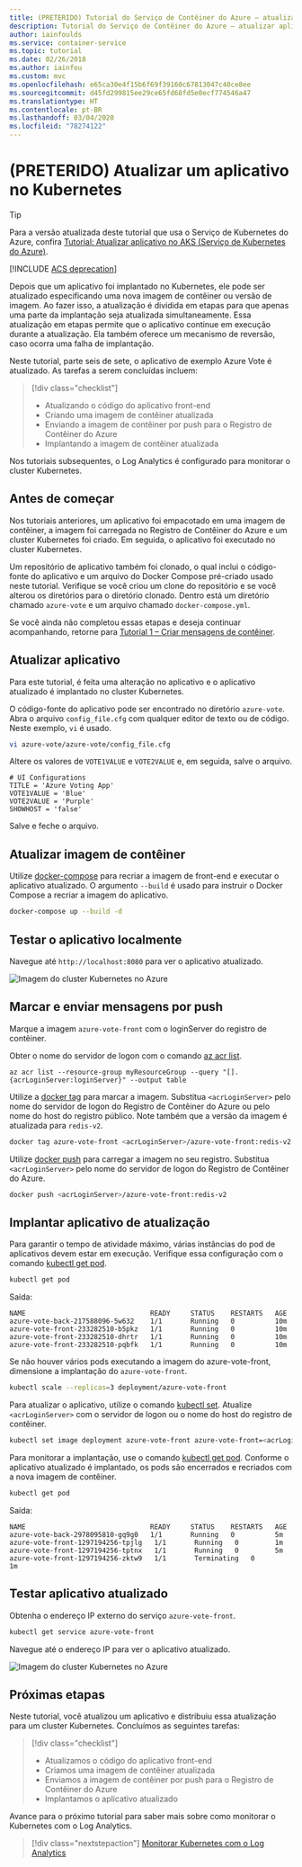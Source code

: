 ```yaml
---
title: (PRETERIDO) Tutorial do Serviço de Contêiner do Azure – atualizar aplicativo
description: Tutorial do Serviço de Contêiner do Azure – atualizar aplicativo
author: iainfoulds
ms.service: container-service
ms.topic: tutorial
ms.date: 02/26/2018
ms.author: iainfou
ms.custom: mvc
ms.openlocfilehash: e65ca30e4f15b6f69f39160c67813047c40ce8ee
ms.sourcegitcommit: d45fd299815ee29ce65fd68fd5e0ecf774546a47
ms.translationtype: HT
ms.contentlocale: pt-BR
ms.lasthandoff: 03/04/2020
ms.locfileid: "78274122"
---
```

# <a name="deprecated-update-an-application-in-kubernetes"></a>(PRETERIDO) Atualizar um aplicativo no Kubernetes

> [!TIP]
> Para a versão atualizada deste tutorial que usa o Serviço de Kubernetes do Azure, confira [Tutorial: Atualizar aplicativo no AKS (Serviço de Kubernetes do Azure)](../../aks/tutorial-kubernetes-app-update.md).

[!INCLUDE [ACS deprecation](../../../includes/container-service-kubernetes-deprecation.md)]

Depois que um aplicativo foi implantado no Kubernetes, ele pode ser atualizado especificando uma nova imagem de contêiner ou versão de imagem. Ao fazer isso, a atualização é dividida em etapas para que apenas uma parte da implantação seja atualizada simultaneamente. Essa atualização em etapas permite que o aplicativo continue em execução durante a atualização. Ela também oferece um mecanismo de reversão, caso ocorra uma falha de implantação. 

Neste tutorial, parte seis de sete, o aplicativo de exemplo Azure Vote é atualizado. As tarefas a serem concluídas incluem:

> [!div class="checklist"]
> * Atualizando o código do aplicativo front-end
> * Criando uma imagem de contêiner atualizada
> * Enviando a imagem de contêiner por push para o Registro de Contêiner do Azure
> * Implantando a imagem de contêiner atualizada

Nos tutoriais subsequentes, o Log Analytics é configurado para monitorar o cluster Kubernetes.

## <a name="before-you-begin"></a>Antes de começar

Nos tutoriais anteriores, um aplicativo foi empacotado em uma imagem de contêiner, a imagem foi carregada no Registro de Contêiner do Azure e um cluster Kubernetes foi criado. Em seguida, o aplicativo foi executado no cluster Kubernetes. 

Um repositório de aplicativo também foi clonado, o qual inclui o código-fonte do aplicativo e um arquivo do Docker Compose pré-criado usado neste tutorial. Verifique se você criou um clone do repositório e se você alterou os diretórios para o diretório clonado. Dentro está um diretório chamado `azure-vote` e um arquivo chamado `docker-compose.yml`.

Se você ainda não completou essas etapas e deseja continuar acompanhando, retorne para [Tutorial 1 – Criar mensagens de contêiner](./container-service-tutorial-kubernetes-prepare-app.md). 

## <a name="update-application"></a>Atualizar aplicativo

Para este tutorial, é feita uma alteração no aplicativo e o aplicativo atualizado é implantado no cluster Kubernetes. 

O código-fonte do aplicativo pode ser encontrado no diretório `azure-vote`. Abra o arquivo `config_file.cfg` com qualquer editor de texto ou de código. Neste exemplo, `vi` é usado.

```bash
vi azure-vote/azure-vote/config_file.cfg
```

Altere os valores de `VOTE1VALUE` e `VOTE2VALUE` e, em seguida, salve o arquivo.

```plaintext
# UI Configurations
TITLE = 'Azure Voting App'
VOTE1VALUE = 'Blue'
VOTE2VALUE = 'Purple'
SHOWHOST = 'false'
```

Salve e feche o arquivo.

## <a name="update-container-image"></a>Atualizar imagem de contêiner

Utilize [docker-compose](https://docs.docker.com/compose/) para recriar a imagem de front-end e executar o aplicativo atualizado. O argumento `--build` é usado para instruir o Docker Compose a recriar a imagem do aplicativo.

```bash
docker-compose up --build -d
```

## <a name="test-application-locally"></a>Testar o aplicativo localmente

Navegue até `http://localhost:8080` para ver o aplicativo atualizado.

![Imagem do cluster Kubernetes no Azure](media/container-service-kubernetes-tutorials/vote-app-updated.png)

## <a name="tag-and-push-images"></a>Marcar e enviar mensagens por push

Marque a imagem `azure-vote-front` com o loginServer do registro de contêiner. 

Obter o nome do servidor de logon com o comando [az acr list](/cli/azure/acr#az-acr-list).

```azurecli
az acr list --resource-group myResourceGroup --query "[].{acrLoginServer:loginServer}" --output table
```

Utilize a [docker tag](https://docs.docker.com/engine/reference/commandline/tag/) para marcar a imagem. Substitua `<acrLoginServer>` pelo nome do servidor de logon do Registro de Contêiner do Azure ou pelo nome do host do registro público. Note também que a versão da imagem é atualizada para `redis-v2`.

```bash
docker tag azure-vote-front <acrLoginServer>/azure-vote-front:redis-v2
```

Utilize [docker push](https://docs.docker.com/engine/reference/commandline/push/) para carregar a imagem no seu registro. Substitua `<acrLoginServer>` pelo nome do servidor de logon do Registro de Contêiner do Azure.

```bash
docker push <acrLoginServer>/azure-vote-front:redis-v2
```

## <a name="deploy-update-application"></a>Implantar aplicativo de atualização

Para garantir o tempo de atividade máximo, várias instâncias do pod de aplicativos devem estar em execução. Verifique essa configuração com o comando [kubectl get pod](https://kubernetes.io/docs/reference/generated/kubectl/kubectl-commands#get).

```bash
kubectl get pod
```

Saída:

```output
NAME                               READY     STATUS    RESTARTS   AGE
azure-vote-back-217588096-5w632    1/1       Running   0          10m
azure-vote-front-233282510-b5pkz   1/1       Running   0          10m
azure-vote-front-233282510-dhrtr   1/1       Running   0          10m
azure-vote-front-233282510-pqbfk   1/1       Running   0          10m
```

Se não houver vários pods executando a imagem do azure-vote-front, dimensione a implantação do `azure-vote-front`.


```bash
kubectl scale --replicas=3 deployment/azure-vote-front
```

Para atualizar o aplicativo, utilize o comando [kubectl set](https://kubernetes.io/docs/reference/generated/kubectl/kubectl-commands#set). Atualize `<acrLoginServer>` com o servidor de logon ou o nome do host do registro de contêiner.

```bash
kubectl set image deployment azure-vote-front azure-vote-front=<acrLoginServer>/azure-vote-front:redis-v2
```

Para monitorar a implantação, use o comando [kubectl get pod](https://kubernetes.io/docs/reference/generated/kubectl/kubectl-commands#get). Conforme o aplicativo atualizado é implantado, os pods são encerrados e recriados com a nova imagem de contêiner.

```bash
kubectl get pod
```

Saída:

```output
NAME                               READY     STATUS    RESTARTS   AGE
azure-vote-back-2978095810-gq9g0   1/1       Running   0          5m
azure-vote-front-1297194256-tpjlg   1/1       Running   0         1m
azure-vote-front-1297194256-tptnx   1/1       Running   0         5m
azure-vote-front-1297194256-zktw9   1/1       Terminating   0         1m
```

## <a name="test-updated-application"></a>Testar aplicativo atualizado

Obtenha o endereço IP externo do serviço `azure-vote-front`.

```bash
kubectl get service azure-vote-front
```

Navegue até o endereço IP para ver o aplicativo atualizado.

![Imagem do cluster Kubernetes no Azure](media/container-service-kubernetes-tutorials/vote-app-updated-external.png)

## <a name="next-steps"></a>Próximas etapas

Neste tutorial, você atualizou um aplicativo e distribuiu essa atualização para um cluster Kubernetes. Concluímos as seguintes tarefas:

> [!div class="checklist"]
> * Atualizamos o código do aplicativo front-end
> * Criamos uma imagem de contêiner atualizada
> * Enviamos a imagem de contêiner por push para o Registro de Contêiner do Azure
> * Implantamos o aplicativo atualizado

Avance para o próximo tutorial para saber mais sobre como monitorar o Kubernetes com o Log Analytics.

> [!div class="nextstepaction"]
> [Monitorar Kubernetes com o Log Analytics](./container-service-tutorial-kubernetes-monitor.md)
